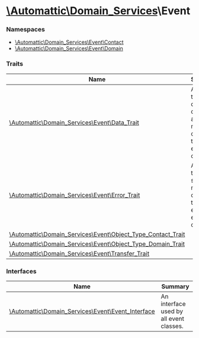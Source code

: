 # [\Automattic](../namespaces/automattic.md)[\Domain_Services](../namespaces/automattic-domain-services.md)\Event

### Namespaces

* [\Automattic\Domain_Services\Event\Contact](../namespaces/automattic-domain-services-event-contact.md)
* [\Automattic\Domain_Services\Event\Domain](../namespaces/automattic-domain-services-event-domain.md)

### Traits

| Name | Summary |
|------|---------|
| [\Automattic\Domain_Services\Event\Data_Trait](../classes/Automattic-Domain-Services-Event-Data-Trait.md) | A trait that defines data access methods common to all event classes. |
| [\Automattic\Domain_Services\Event\Error_Trait](../classes/Automattic-Domain-Services-Event-Error-Trait.md) | A trait that specifies methods common to all error event classes. |
| [\Automattic\Domain_Services\Event\Object_Type_Contact_Trait](../classes/Automattic-Domain-Services-Event-Object-Type-Contact-Trait.md) |  |
| [\Automattic\Domain_Services\Event\Object_Type_Domain_Trait](../classes/Automattic-Domain-Services-Event-Object-Type-Domain-Trait.md) |  |
| [\Automattic\Domain_Services\Event\Transfer_Trait](../classes/Automattic-Domain-Services-Event-Transfer-Trait.md) |  |

### Interfaces

| Name | Summary |
|------|---------|
| [\Automattic\Domain_Services\Event\Event_Interface](../classes/Automattic-Domain-Services-Event-Event-Interface.md) | An interface used by all event classes. |

